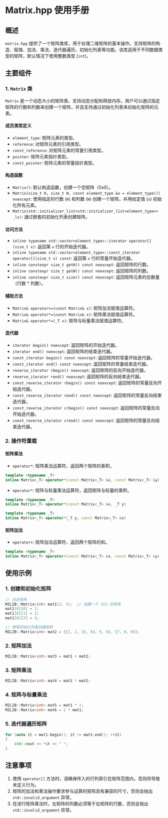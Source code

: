 # Matrix.hpp 使用手册

## 概述

`matrix.hpp` 提供了一个矩阵类库，用于处理二维矩阵的基本操作。支持矩阵的构造、赋值、加法、乘法、迭代器遍历、初始化列表等功能。该库适用于不同数据类型的矩阵，默认情况下使用整数类型 (`int`)。

## 主要组件

### 1. `Matrix` 类
`Matrix` 是一个动态大小的矩阵类，支持动态分配和释放内存。用户可以通过指定矩阵的行数和列数来创建一个矩阵，并且支持通过初始化列表来初始化矩阵的元素。

#### 成员类型定义

- `element_type`: 矩阵元素的类型。
- `reference`: 对矩阵元素的引用类型。
- `const_reference`: 对矩阵元素的常量引用类型。
- `pointer`: 矩阵元素指针类型。
- `const_pointer`: 矩阵元素的常量指针类型。

#### 构造函数

- `Matrix()`: 默认构造函数，创建一个空矩阵（0x0）。
- `Matrix(size_t H, size_t W, const element_type &x = element_type()) noexcept`: 使用指定的行数 (`H`) 和列数 (`W`) 创建一个矩阵，并用给定值 (`x`) 初始化所有元素。
- `Matrix(std::initializer_list<std::initializer_list<element_type>> _ls)`: 通过嵌套的初始化列表创建矩阵。

#### 访问方法

- `inline typename std::vector<element_type>::iterator operator[](size_t x)`: 返回第 `x` 行的开始迭代器。
- `inline typename std::vector<element_type>::const_iterator operator[](size_t x) const`: 返回第 `x` 行的常量开始迭代器。
- `inline constexpr size_t getH() const noexcept`: 返回矩阵的行数。
- `inline constexpr size_t getW() const noexcept`: 返回矩阵的列数。
- `inline constexpr size_t size() const noexcept`: 返回矩阵元素的总数量（行数 * 列数）。

#### 辅助方法

- `Matrix& operator+=(const Matrix& x)`: 矩阵加法赋值运算符。
- `Matrix& operator*=(const Matrix& x)`: 矩阵乘法赋值运算符。
- `Matrix& operator*=(_T x)`: 矩阵与标量乘法赋值运算符。

#### 迭代器

- `iterator begin() noexcept`: 返回矩阵的开始迭代器。
- `iterator end() noexcept`: 返回矩阵的结束迭代器。
- `const_iterator begin() const noexcept`: 返回矩阵的常量开始迭代器。
- `const_iterator end() const noexcept`: 返回矩阵的常量结束迭代器。
- `reverse_iterator rbegin() noexcept`: 返回矩阵的反向开始迭代器。
- `reverse_iterator rend() noexcept`: 返回矩阵的反向结束迭代器。
- `const_reverse_iterator rbegin() const noexcept`: 返回矩阵的常量反向开始迭代器。
- `const_reverse_iterator rend() const noexcept`: 返回矩阵的常量反向结束迭代器。
- `const_reverse_iterator crbegin() const noexcept`: 返回矩阵的常量反向开始迭代器。
- `const_reverse_iterator crend() const noexcept`: 返回矩阵的常量反向结束迭代器。

### 2. 操作符重载

#### 矩阵乘法

- `operator*`: 矩阵乘法运算符，返回两个矩阵的乘积。

```cpp
template <typename _T>
inline Matrix<_T> operator*(const Matrix<_T> &x, const Matrix<_T> &y)
```

- `operator*`: 矩阵与标量乘法运算符，返回矩阵与标量的乘积。

```cpp
template <typename _T>
inline Matrix<_T> operator*(const Matrix<_T> &x, _T y)

template <typename _T>
inline Matrix<_T> operator*(_T y, const Matrix<_T> &x)
```

#### 矩阵加法

- `operator+`: 矩阵加法运算符，返回两个矩阵的和。

```cpp
template <typename _T>
inline Matrix<_T> operator+(const Matrix<_T> &x, const Matrix<_T> &y)
```

## 使用示例

### 1. 创建和初始化矩阵

```cpp
// 动态矩阵
MZLIB::Matrix<int> mat1(3, 3);  // 创建一个 3x3 的矩阵
mat1[0][0] = 1;
mat1[0][1] = 2;
mat1[0][2] = 3;

// 使用初始化列表创建矩阵
MZLIB::Matrix<int> mat2 = {{1, 2, 3}, {4, 5, 6}, {7, 8, 9}};
```

### 2. 矩阵加法

```cpp
MZLIB::Matrix<int> mat3 = mat1 + mat2;
```

### 3. 矩阵乘法

```cpp
MZLIB::Matrix<int> mat4 = mat1 * mat2;
```

### 4. 矩阵与标量乘法

```cpp
MZLIB::Matrix<int> mat5 = mat1 * 2;
MZLIB::Matrix<int> mat6 = 2 * mat1;
```

### 5. 迭代器遍历矩阵

```cpp
for (auto it = mat1.begin(); it != mat1.end(); ++it)
{
    std::cout << *it << " ";
}
```

## 注意事项

1. 使用 `operator[]` 方法时，请确保传入的行列索引在矩阵范围内，否则将导致未定义行为。
2. 矩阵的加法和乘法操作要求参与运算的矩阵具有兼容的尺寸，否则会抛出 `std::invalid_argument` 异常。
3. 在进行矩阵乘法时，左矩阵的列数必须等于右矩阵的行数，否则会抛出 `std::invalid_argument` 异常。